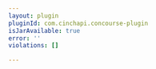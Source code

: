 ```yaml
---
layout: plugin
pluginId: com.cinchapi.concourse-plugin
isJarAvailable: true
error: ''
violations: []

---
```

